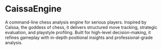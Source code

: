 # CaissaEngine
A command-line chess analysis engine for serious players. Inspired by Caïssa, the goddess of chess, it delivers structured move tracking, strategic evaluation, and playstyle profiling. Built for high-level decision-making, it refines gameplay with in-depth positional insights and professional-grade analysis.
